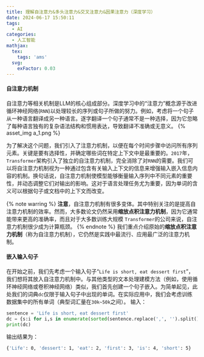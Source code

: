 ```yaml
---
title: 理解自注意力&多头注意力&交叉注意力&因果注意力（深度学习）
date: 2024-06-17 15:50:11
tags:
  - AI
categories:
  - 人工智能
mathjax:
  tex:
    tags: 'ams'
  svg:
    exFactor: 0.03
---
```


#### 自注意力机制

自注意力等相关机制是LLM的核心组成部分。深度学习中的“注意力”概念源于改进循环神经网络(`RNN`)以处理较长的序列或句子所做的努力。例如，考虑将一个句子从一种语言翻译成另一种语言。逐字翻译一个句子通常不是一种选择，因为它忽略了每种语言独有的复杂语法结构和惯用表达，导致翻译不准确或无意义。
{% asset_img a_1.png  %}
<!-- more -->
为了解决这个问题，我们引入了注意力机制，以便在每个时间步骤中访问所有序列元素。关键是要有选择性，并确定哪些词在特定上下文中是最重要的。`2017`年，`Transformer`架构引入了独立的自注意力机制，完全消除了对`RNN`的需要。我们可以将自注意力机制视为一种通过包含有关输入上下文的信息来增强输入嵌入信息内容的机制。换句话说，自注意力机制使模型能够衡量输入序列中不同元素的重要性，并动态调整它们对输出的影响。这对于语言处理任务尤为重要，因为单词的含义可以根据句子或文档中的上下文而改变。

{% note warring %}
**注意**，自注意力机制有很多变体。其中特别关注的是提高自注意力机制的效率。然而，大多数论文仍然采用**缩放点积注意力机制**，因为它通常能带来更高的准确率，而且对于大多数训练大规模 `Transformer`的公司来说，自注意力机制很少成为计算瓶颈。
{% endnote %}
我们重点介绍原始的**缩放点积注意力机制**（称为自注意力机制），它仍然是实践中最流行、应用最广泛的注意力机制。

#### 嵌入输入句子

在开始之前，我们先考虑一个输入句子“`Life is short, eat dessert first`”，我们想将其放入自注意力机制中。与其他类型的文本处理建模方法（例如，使用循环神经网络或卷积神经网络）类似，我们首先创建一个句子嵌入。为简单起见，此处我们的词典`dc`仅限于输入句子中出现的单词。在实际应用中，我们会考虑训练数据集中的所有单词（典型词汇量在`30k~50k`之间）。
输入：
```python
sentence = 'Life is short, eat dessert first'
dc = {s:i for i,s in enumerate(sorted(sentence.replace(',', '').split()))}
print(dc)
```
输出结果为：
```bash
{'Life': 0, 'dessert': 1, 'eat': 2, 'first': 3, 'is': 4, 'short': 5}
```
